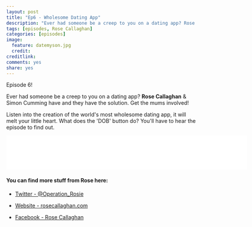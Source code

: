 ```yaml
---
layout: post
title: "Ep6 - Wholesome Dating App"
description: "Ever had someone be a creep to you on a dating app? Rose Callaghan & Simon Cumming have and they have the solution. Get the mums involved!"
tags: [episodes, Rose Callaghan]
categories: [episodes]
image:
  feature: datemyson.jpg
  credit: 
creditlink:
comments: yes
share: yes
---
```


Episode 6!

Ever had someone be a creep to you on a dating app? **Rose Callaghan** & Simon Cumming have and they have the solution. Get the mums involved!

Listen into the creation of the world's most wholesome dating app, it will melt your little heart. What does the 'DOB' button do? You'll have to hear the episode to find out.

<iframe style="border: none" src="//html5-player.libsyn.com/embed/episode/id/4623371/height/90/width/640/theme/custom/autonext/no/thumbnail/yes/autoplay/no/preload/no/no_addthis/no/direction/backward/no-cache/true/render-playlist/no/custom-color/87A93A/" height="90" width="640" scrolling="no"  allowfullscreen webkitallowfullscreen mozallowfullscreen oallowfullscreen msallowfullscreen></iframe>

#### You can find more stuff from Rose here:

+ [Twitter - @Operation_Rosie](https://twitter.com/operation_rosie)

+ [Website - rosecallaghan.com](http://rosecallaghan.com/)

+ [Facebook - Rose Callaghan](https://www.facebook.com/rosecallaghan4lyf/)
